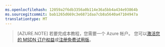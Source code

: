```yaml
---
ms.openlocfilehash: 12059a2f6db3356a0b114e36a5bb4a434e93864b
ms.sourcegitcommit: bab1265d669c3e6871daa7cb8a5640a47104947a
translationtype: MT
---
```

> [AZURE.NOTE]
> 若要完成本教程，您需要一个 Azure 帐户。 您可以<a href="/pricing/member-offers/msdn-benefits-details/?WT.mc_id=A85619ABF" target="_blank">激活您的 MSDN 订户权益</a>或<a href="/pricing/free-trial/?WT.mc_id=A85619ABF" target="_blank">注册免费试用版</a>。


